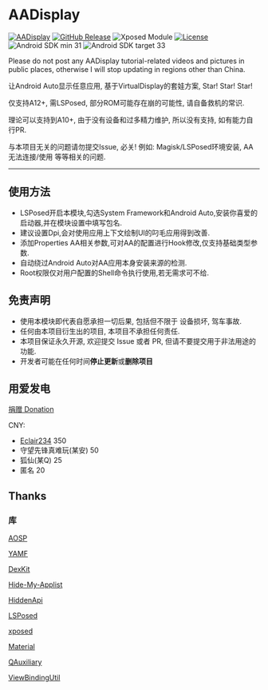 # AADisplay

[![AADisplay](https://img.shields.io/badge/AADisplay-Project-blue?logo=github)](https://github.com/Nitsuya/AADisplay)
[![GitHub Release](https://img.shields.io/github/v/release/Xposed-Modules-Repo/io.github.nitsuya.aa.display)](https://github.com/Xposed-Modules-Repo/io.github.nitsuya.aa.display/releases)
![Xposed Module](https://img.shields.io/badge/Xposed-Module-blue)
[![License](https://img.shields.io/github/license/nitsuya/AADisplay)](https://github.com/nitsuya/AADisplay/blob/main/LICENSE)
![Android SDK min 31](https://img.shields.io/badge/Android%20SDK-%3E%3D%2031-brightgreen?logo=android)
![Android SDK target 33](https://img.shields.io/badge/Android%20SDK-target%2033-brightgreen?logo=android)

Please do not post any AADisplay tutorial-related videos and pictures in public places, otherwise I will stop updating in regions other than China.

让Android Auto显示任意应用, 基于VirtualDisplay的套娃方案, Star! Star! Star!

仅支持A12+, 需LSPosed, 部分ROM可能存在崩的可能性, 请自备救机的常识.

理论可以支持到A10+, 由于没有设备和过多精力维护, 所以没有支持, 如有能力自行PR.

与本项目无关的问题请勿提交Issue, 必关! 例如: Magisk/LSPosed环境安装, AA无法连接/使用 等等相关的问题.

-----

## 使用方法
- LSPosed开启本模块,勾选System Framework和Android Auto,安装你喜爱的启动器,并在模块设置中填写包名.
- 建议设置Dpi,会对使用应用上下文绘制UI的叼毛应用得到改善.
- 添加Properties AA相关参数,可对AA的配置进行Hook修改,仅支持基础类型参数.
- 自动绕过Android Auto对AA应用本身安装来源的检测.
- Root权限仅对用户配置的Shell命令执行使用,若无需求可不给.

## 免责声明
- 使用本模块即代表自愿承担一切后果, 包括但不限于 设备损坏, 驾车事故.
- 任何由本项目衍生出的项目, 本项目不承担任何责任.
- 本项目保证永久开源, 欢迎提交 Issue 或者 PR, 但请不要提交用于非法用途的功能.
- 开发者可能在任何时间**停止更新**或**删除项目**

## 用爱发电
[捐赠 Donation](https://afdian.com/a/nitsuya)

CNY:
- [Eclair234](https://github.com/Eclair234) 350
- 守望先锋真难玩(某安) 50
- 狐仙(某Q) 25
- 匿名 20

## Thanks

### 库

[AOSP](https://source.android.com/)

[YAMF](https://github.com/duzhaokun123/YAMF)

[DexKit](https://github.com/LuckyPray/DexKit)

[Hide-My-Applist](https://github.com/Dr-TSNG/Hide-My-Applist)

[HiddenApi](https://github.com/RikkaW/HiddenApi)

[LSPosed](https://github.com/LSPosed/LSPosed)

[xposed](https://forum.xda-developers.com/xposed)

[Material](https://material.io/)

[QAuxiliary](https://github.com/cinit/QAuxiliary)

[ViewBindingUtil](https://github.com/matsudamper/ViewBindingUtil)

